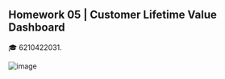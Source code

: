 ## Homework 05 | Customer Lifetime Value Dashboard
:mortar_board: 6210422031. 

![image](https://user-images.githubusercontent.com/77830438/121787209-01a2c980-cbef-11eb-8985-5331d12f58df.png)
